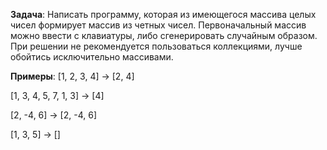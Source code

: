 **Задача**: Написать программу, которая из имеющегося массива целых чисел формирует массив из четных чисел. 
Первоначальный массив можно ввести с клавиатуры, либо сгенерировать случайным образом. 
При решении не рекомендуется пользоваться коллекциями, лучше обойтись исключительно массивами.

**Примеры**:
[1, 2, 3, 4] -> [2, 4]

[1, 3, 4, 5, 7, 1, 3] -> [4]

[2, -4, 6] -> [2, -4, 6]

[1, 3, 5] -> []
